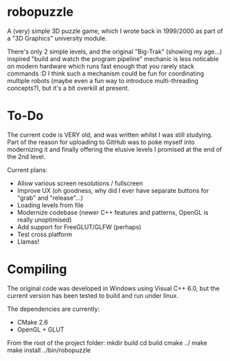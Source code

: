 robopuzzle
==============
A (very) simple 3D puzzle game, which I wrote back in 1999/2000 as part of a "3D Graphics" university module.

There's only 2 simple levels, and the original "Big-Trak" (showing my age...) inspired "build and watch the program pipeline" mechanic is less noticable on modern hardware which runs fast enough that you rarely stack commands :D
I think such a mechanism could be fun for coordinating multiple robots (maybe even a fun way to introduce multi-threading concepts?), but it's a bit overkill at present.

# To-Do
The current code is VERY old, and was written whilst I was still studying. 
Part of the reason for uploading to GitHub was to poke myself into modernizing it and finally offering the elusive levels I promised at the end of the 2nd level.

Current plans:
- Allow various screen resolutions / fullscreen
- Improve UX (oh goodness, why did I ever have separate buttons for "grab" and "release"...)
- Loading levels from file
- Modernize codebase (newer C++ features and patterns, OpenGL is really unoptimised)
- Add support for FreeGLUT/GLFW (perhaps)
- Test cross platform
- Llamas!

# Compiling
The original code was developed in Windows using Visual C++ 6.0, but the current version has been tested to build and run under linux.

The dependencies are currently:
- CMake 2.6
- OpenGL + GLUT

From the root of the project folder:
mkdir build
cd build
cmake ../
make
make install 
../bin/robopuzzle
